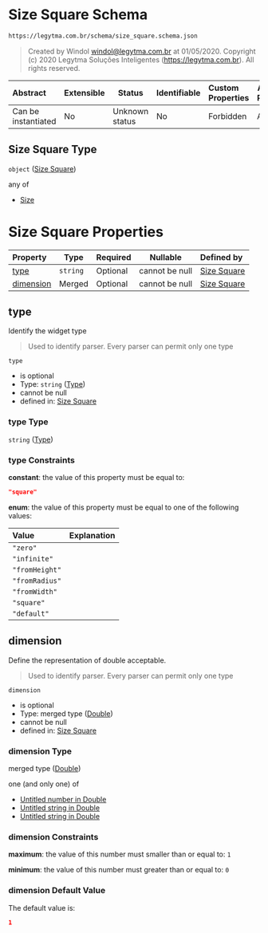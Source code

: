 # Size Square Schema

```txt
https://legytma.com.br/schema/size_square.schema.json
```




> Created by Windol [windol@legytma.com.br](mailto:windol@legytma.com.br) at 01/05/2020.
> Copyright (c) 2020 Legytma Soluções Inteligentes (<https://legytma.com.br>). All rights reserved.
>

| Abstract            | Extensible | Status         | Identifiable | Custom Properties | Additional Properties | Access Restrictions | Defined In                                                                          |
| :------------------ | ---------- | -------------- | ------------ | :---------------- | --------------------- | ------------------- | ----------------------------------------------------------------------------------- |
| Can be instantiated | No         | Unknown status | No           | Forbidden         | Allowed               | none                | [size_square.schema.json](../schema/size_square.schema.json "open original schema") |

## Size Square Type

`object` ([Size Square](size_square.md))

any of

-   [Size](box_constraints_loose-properties-size.md "check type definition")

# Size Square Properties

| Property                | Type     | Required | Nullable       | Defined by                                                                                                                      |
| :---------------------- | -------- | -------- | -------------- | :------------------------------------------------------------------------------------------------------------------------------ |
| [type](#type)           | `string` | Optional | cannot be null | [Size Square](widget-definitions-type.md "https&#x3A;//legytma.com.br/schema/size_square.schema.json#/properties/type")         |
| [dimension](#dimension) | Merged   | Optional | cannot be null | [Size Square](app_bar_theme-properties-double.md "https&#x3A;//legytma.com.br/schema/double.schema.json#/properties/dimension") |

## type

Identify the widget type


> Used to identify parser. Every parser can permit only one type
>

`type`

-   is optional
-   Type: `string` ([Type](widget-definitions-type.md))
-   cannot be null
-   defined in: [Size Square](widget-definitions-type.md "https&#x3A;//legytma.com.br/schema/size_square.schema.json#/properties/type")

### type Type

`string` ([Type](widget-definitions-type.md))

### type Constraints

**constant**: the value of this property must be equal to:

```json
"square"
```

**enum**: the value of this property must be equal to one of the following values:

| Value          | Explanation |
| :------------- | ----------- |
| `"zero"`       |             |
| `"infinite"`   |             |
| `"fromHeight"` |             |
| `"fromRadius"` |             |
| `"fromWidth"`  |             |
| `"square"`     |             |
| `"default"`    |             |

## dimension

Define the representation of double acceptable.


> Used to identify parser. Every parser can permit only one type
>

`dimension`

-   is optional
-   Type: merged type ([Double](app_bar_theme-properties-double.md))
-   cannot be null
-   defined in: [Size Square](app_bar_theme-properties-double.md "https&#x3A;//legytma.com.br/schema/double.schema.json#/properties/dimension")

### dimension Type

merged type ([Double](app_bar_theme-properties-double.md))

one (and only one) of

-   [Untitled number in Double](double-definitions-doublenumber.md "check type definition")
-   [Untitled string in Double](double-definitions-doublestring.md "check type definition")
-   [Untitled string in Double](double-definitions-doubleenum.md "check type definition")

### dimension Constraints

**maximum**: the value of this number must smaller than or equal to: `1`

**minimum**: the value of this number must greater than or equal to: `0`

### dimension Default Value

The default value is:

```json
1
```
